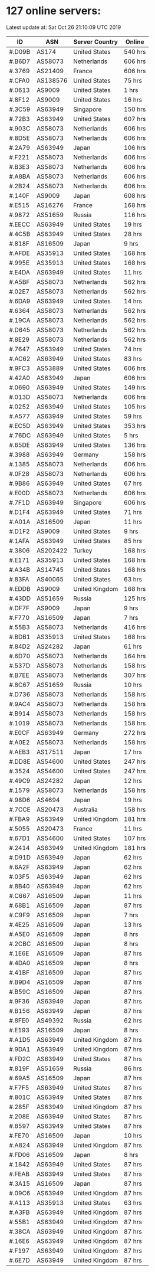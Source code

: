 # 127 online servers:

Latest update at: Sat Oct 26 21:10:09 UTC 2019

| ID | ASN | Server Country | Online |
| -- | --- | -------------- | ------ |
| #.D09B | AS174 | United States | 540 hrs |
| #.B6D7 | AS58073 | Netherlands | 606 hrs |
| #.3769 | AS21409 | France | 606 hrs |
| #.CFA0 | AS138576 | United States | 75 hrs |
| #.0613 | AS9009 | United States | 1 hrs |
| #.8F12 | AS9009 | United States | 16 hrs |
| #.3C59 | AS63949 | Singapore | 150 hrs |
| #.72B3 | AS63949 | United States | 607 hrs |
| #.903C | AS58073 | Netherlands | 606 hrs |
| #.8D5E | AS58073 | Netherlands | 606 hrs |
| #.2A79 | AS63949 | Japan | 106 hrs |
| #.F221 | AS58073 | Netherlands | 606 hrs |
| #.B3E3 | AS58073 | Netherlands | 606 hrs |
| #.A8BA | AS58073 | Netherlands | 606 hrs |
| #.2B24 | AS58073 | Netherlands | 606 hrs |
| #.140F | AS9009 | Japan | 608 hrs |
| #.E515 | AS16276 | France | 168 hrs |
| #.9872 | AS51659 | Russia | 116 hrs |
| #.EECC | AS63949 | United States | 19 hrs |
| #.4C5B | AS63949 | United States | 28 hrs |
| #.818F | AS16509 | Japan | 9 hrs |
| #.AFDE | AS35913 | United States | 168 hrs |
| #.995E | AS35913 | United States | 168 hrs |
| #.E4DA | AS63949 | United States | 11 hrs |
| #.A5BF | AS58073 | Netherlands | 562 hrs |
| #.02E7 | AS58073 | Netherlands | 562 hrs |
| #.6DA9 | AS63949 | United States | 14 hrs |
| #.6364 | AS58073 | Netherlands | 562 hrs |
| #.19CA | AS58073 | Netherlands | 562 hrs |
| #.D645 | AS58073 | Netherlands | 562 hrs |
| #.8E29 | AS58073 | Netherlands | 562 hrs |
| #.7647 | AS63949 | United States | 74 hrs |
| #.AC62 | AS63949 | United States | 83 hrs |
| #.9FC3 | AS53889 | United States | 606 hrs |
| #.42A0 | AS63949 | Japan | 606 hrs |
| #.0690 | AS63949 | United States | 149 hrs |
| #.013D | AS58073 | Netherlands | 606 hrs |
| #.0252 | AS63949 | United States | 105 hrs |
| #.A577 | AS63949 | United States | 59 hrs |
| #.EC5D | AS63949 | United States | 353 hrs |
| #.76DC | AS63949 | United States | 5 hrs |
| #.65DE | AS63949 | United States | 136 hrs |
| #.3988 | AS63949 | Germany | 158 hrs |
| #.1385 | AS58073 | Netherlands | 606 hrs |
| #.0F28 | AS58073 | Netherlands | 606 hrs |
| #.9B86 | AS63949 | United States | 67 hrs |
| #.E00D | AS58073 | Netherlands | 606 hrs |
| #.7F1D | AS63949 | Singapore | 606 hrs |
| #.D1F4 | AS63949 | United States | 71 hrs |
| #.A01A | AS16509 | Japan | 11 hrs |
| #.D1F2 | AS9009 | United States | 9 hrs |
| #.1AFA | AS63949 | United States | 85 hrs |
| #.3806 | AS202422 | Turkey | 168 hrs |
| #.E171 | AS35913 | United States | 168 hrs |
| #.A34B | AS14745 | United States | 168 hrs |
| #.83FA | AS40065 | United States | 63 hrs |
| #.EDDB | AS9009 | United Kingdom | 168 hrs |
| #.43DD | AS51659 | Russia | 125 hrs |
| #.DF7F | AS9009 | Japan | 9 hrs |
| #.F770 | AS16509 | Japan | 7 hrs |
| #.55B3 | AS58073 | Netherlands | 416 hrs |
| #.BDB1 | AS35913 | United States | 168 hrs |
| #.84D2 | AS24282 | Japan | 61 hrs |
| #.6D70 | AS58073 | Netherlands | 164 hrs |
| #.537D | AS58073 | Netherlands | 158 hrs |
| #.B7EE | AS58073 | Netherlands | 307 hrs |
| #.8C67 | AS51659 | Russia | 10 hrs |
| #.D736 | AS58073 | Netherlands | 158 hrs |
| #.9AC4 | AS58073 | Netherlands | 158 hrs |
| #.B914 | AS58073 | Netherlands | 158 hrs |
| #.1019 | AS58073 | Netherlands | 158 hrs |
| #.E0CF | AS63949 | Germany | 272 hrs |
| #.A0E2 | AS58073 | Netherlands | 158 hrs |
| #.AEB3 | AS17511 | Japan | 17 hrs |
| #.DD8E | AS54600 | United States | 247 hrs |
| #.3524 | AS54600 | United States | 247 hrs |
| #.49C9 | AS24282 | Japan | 12 hrs |
| #.1579 | AS58073 | Netherlands | 158 hrs |
| #.98D6 | AS4694 | Japan | 19 hrs |
| #.7CCE | AS20473 | Australia | 158 hrs |
| #.FBA9 | AS63949 | United Kingdom | 181 hrs |
| #.5055 | AS20473 | France | 11 hrs |
| #.67D1 | AS54600 | United States | 107 hrs |
| #.2414 | AS63949 | United Kingdom | 181 hrs |
| #.D91D | AS63949 | Japan | 62 hrs |
| #.6A2F | AS63949 | Japan | 62 hrs |
| #.03F5 | AS63949 | Japan | 62 hrs |
| #.8B40 | AS63949 | Japan | 62 hrs |
| #.C667 | AS16509 | Japan | 11 hrs |
| #.68B1 | AS16509 | Japan | 87 hrs |
| #.C9F9 | AS16509 | Japan | 7 hrs |
| #.4E25 | AS16509 | Japan | 13 hrs |
| #.A5E0 | AS16509 | Japan | 8 hrs |
| #.2CBC | AS16509 | Japan | 8 hrs |
| #.1E6E | AS16509 | Japan | 87 hrs |
| #.4DA0 | AS16509 | Japan | 8 hrs |
| #.41BF | AS16509 | Japan | 87 hrs |
| #.B9D4 | AS16509 | Japan | 87 hrs |
| #.B59C | AS16509 | Japan | 87 hrs |
| #.9F36 | AS63949 | Japan | 87 hrs |
| #.B156 | AS63949 | Japan | 87 hrs |
| #.8FE0 | AS49392 | Russia | 62 hrs |
| #.E193 | AS16509 | Japan | 8 hrs |
| #.A1D5 | AS63949 | United Kingdom | 87 hrs |
| #.9DA1 | AS63949 | United Kingdom | 87 hrs |
| #.FD2C | AS63949 | United States | 87 hrs |
| #.819F | AS51659 | Russia | 86 hrs |
| #.69A5 | AS16509 | Japan | 87 hrs |
| #.F7F5 | AS63949 | United States | 87 hrs |
| #.801C | AS63949 | United States | 87 hrs |
| #.285F | AS63949 | United Kingdom | 87 hrs |
| #.208E | AS63949 | United States | 87 hrs |
| #.8597 | AS63949 | United States | 87 hrs |
| #.FE70 | AS16509 | Japan | 10 hrs |
| #.A824 | AS63949 | United Kingdom | 87 hrs |
| #.FD06 | AS16509 | Japan | 8 hrs |
| #.1842 | AS63949 | United States | 87 hrs |
| #.FEAB | AS63949 | United States | 87 hrs |
| #.3A15 | AS16509 | Japan | 87 hrs |
| #.09C6 | AS63949 | United Kingdom | 87 hrs |
| #.A113 | AS35913 | United States | 63 hrs |
| #.A3FB | AS63949 | United Kingdom | 87 hrs |
| #.55B1 | AS63949 | United Kingdom | 87 hrs |
| #.38CA | AS63949 | United Kingdom | 87 hrs |
| #.16E6 | AS63949 | United Kingdom | 87 hrs |
| #.F197 | AS63949 | United Kingdom | 87 hrs |
| #.6E7D | AS63949 | United Kingdom | 87 hrs |


